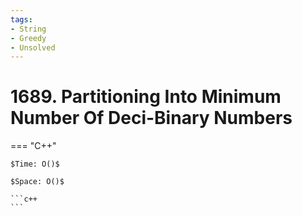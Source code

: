 ```yaml
---
tags:
- String
- Greedy
- Unsolved
---
```



# 1689. Partitioning Into Minimum Number Of Deci-Binary Numbers

=== "C++"

    $Time: O()$

    $Space: O()$

    ```c++
    ```